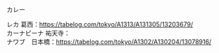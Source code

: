 カレー

レカ 葛西：https://tabelog.com/tokyo/A1313/A131305/13203679/  
カーナピーナ 祐天寺：  
ナワブ　日本橋：https://tabelog.com/tokyo/A1302/A130204/13078916/